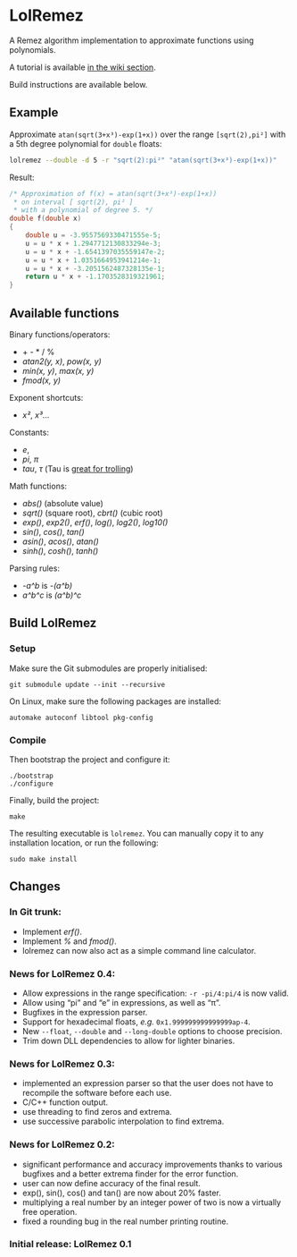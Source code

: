 # LolRemez

A Remez algorithm implementation to approximate functions using polynomials.

A tutorial is available [in the wiki section](https://github.com/samhocevar/lolremez/wiki).

Build instructions are available below.

## Example

Approximate `atan(sqrt(3+x³)-exp(1+x))` over the range `[sqrt(2),pi²]` with a 5th degree polynomial for `double` floats:

```sh
lolremez --double -d 5 -r "sqrt(2):pi²" "atan(sqrt(3+x³)-exp(1+x))"
```

Result:

```c++
/* Approximation of f(x) = atan(sqrt(3+x³)-exp(1+x))
 * on interval [ sqrt(2), pi² ]
 * with a polynomial of degree 5. */
double f(double x)
{
    double u = -3.9557569330471555e-5;
    u = u * x + 1.2947712130833294e-3;
    u = u * x + -1.6541397035559147e-2;
    u = u * x + 1.0351664953941214e-1;
    u = u * x + -3.2051562487328135e-1;
    return u * x + -1.1703528319321961;
}
```

## Available functions

Binary functions/operators:

 - \+ \- \* / %
 - *atan2(y, x)*, *pow(x, y)*
 - *min(x, y)*, *max(x, y)*
 - *fmod(x, y)*

Exponent shortcuts:

 - *x²*, *x³*…

Constants:

 - *e*,
 - *pi*, *π*
 - *tau*, *τ* (Tau is [great for trolling](https://tauday.com/tau-manifesto))

Math functions:

 - *abs()* (absolute value)
 - *sqrt()* (square root), *cbrt()* (cubic root)
 - *exp()*, *exp2()*, *erf()*, *log()*, *log2()*, *log10()*
 - *sin()*, *cos()*, *tan()*
 - *asin()*, *acos()*, *atan()*
 - *sinh()*, *cosh()*, *tanh()*

Parsing rules:

 - *-a^b* is *-(a^b)*
 - *a^b^c* is *(a^b)^c*

## Build LolRemez

### Setup

Make sure the Git submodules are properly initialised:

    git submodule update --init --recursive

On Linux, make sure the following packages are installed:

    automake autoconf libtool pkg-config

### Compile

Then bootstrap the project and configure it:

    ./bootstrap
    ./configure

Finally, build the project:

    make

The resulting executable is `lolremez`. You can manually copy it to any
installation location, or run the following:

    sudo make install

## Changes

### In Git trunk:

 - Implement *erf()*.
 - Implement *%* and *fmod()*.
 - lolremez can now also act as a simple command line calculator.

### News for LolRemez 0.4:

 - Allow expressions in the range specification: `-r -pi/4:pi/4` is now valid.
 - Allow using “pi” and “e” in expressions, as well as “π”.
 - Bugfixes in the expression parser.
 - Support for hexadecimal floats, *e.g.* `0x1.999999999999999ap-4`.
 - New `--float`, `--double` and `--long-double` options to choose precision.
 - Trim down DLL dependencies to allow for lighter binaries.

### News for LolRemez 0.3:

 - implemented an expression parser so that the user does not have to
   recompile the software before each use.
 - C/C++ function output.
 - use threading to find zeros and extrema.
 - use successive parabolic interpolation to find extrema.

### News for LolRemez 0.2:

 - significant performance and accuracy improvements thanks to various
   bugfixes and a better extrema finder for the error function.
 - user can now define accuracy of the final result.
 - exp(), sin(), cos() and tan() are now about 20% faster.
 - multiplying a real number by an integer power of two is now a virtually
   free operation.
 - fixed a rounding bug in the real number printing routine.

### Initial release: LolRemez 0.1

